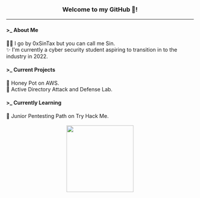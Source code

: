 <h3 align= "center">Welcome to my GitHub 👋!</h3>

----------

<h4>&gt;_ About Me</h4>
🐱‍👓 I go by 0xSinTax but you can call me Sin. </br>
✨ I'm currently a cyber security student aspiring to transition in to the industry in 2022.

<h4>&gt;_ Current Projects</h4>
🍯 Honey Pot on AWS. </br>
🔬 Active Directory Attack and Defense Lab.

<h4>&gt;_ Currently Learning</h4>
🎯 Junior Pentesting Path on Try Hack Me.</br>

</br>
<div align="center">  
  <a href="https://github.com/anuraghazra/github-readme-stats">
    <img height="180em" src="https://github-readme-stats.vercel.app/api?username=0xSinTax&theme=react&show_icons=true&border_radius=25&hide=issues&custom_title=GitHub%20Statistics"></a>
</div>


<!--
<img height="180em" src="https://github-readme-stats.vercel.app/api/top-langs/?username=0xSinTax&theme=react&border_radius=25&hide=issues&langs_count=4&custom_title=Top%20Languages" />

  
</br>
</a>
</br>
<a href="https://github.com/Ashutosh00710/github-readme-activity-graph">
    <img src="https://activity-graph.herokuapp.com/graph?username=0xSinTax&theme=github&bg_color=20232a&hide_border=true" width="80%"/>
</a></br>

</br>
<a href="https://github.com/0xSinTax">
    <img src="https://komarev.com/ghpvc/?username=0xSinTax&color=blue"/>
</a>
</div>
-->

<!--
<h4>&gt;_ Looking to Collaborate on</h4>
<li>👯 I’m looking to collaborate on ...</li>
-->

